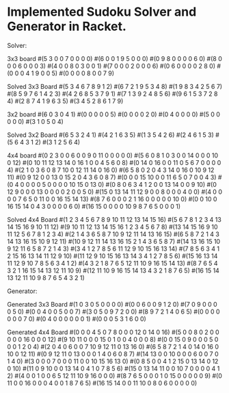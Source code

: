 # Implemented Sudoku Solver and Generator in Racket.

Solver:

3x3 board
#(5 3 0 0 7 0 0 0 0)
#(6 0 0 1 9 5 0 0 0)
#(0 9 8 0 0 0 0 6 0)
#(8 0 0 0 6 0 0 0 3)
#(4 0 0 8 0 3 0 0 1)
#(7 0 0 0 2 0 0 0 6)
#(0 6 0 0 0 0 2 8 0)
#(0 0 0 4 1 9 0 0 5)
#(0 0 0 0 8 0 0 7 9)

Solved 3x3 Board
#(5 3 4 6 7 8 9 1 2)
#(6 7 2 1 9 5 3 4 8)
#(1 9 8 3 4 2 5 6 7)
#(8 5 9 7 6 1 4 2 3)
#(4 2 6 8 5 3 7 9 1)
#(7 1 3 9 2 4 8 5 6)
#(9 6 1 5 3 7 2 8 4)
#(2 8 7 4 1 9 6 3 5)
#(3 4 5 2 8 6 1 7 9)

3x2 board
#(6 0 3 0 4 1)
#(0 0 0 0 0 5)
#(0 0 0 0 2 0)
#(0 4 0 0 0 0)
#(5 0 0 0 0 0)
#(3 1 0 5 0 4)

Solved 3x2 Board
#(6 5 3 2 4 1)
#(4 2 1 6 3 5)
#(1 3 5 4 2 6)
#(2 4 6 1 5 3)
#(5 6 4 3 1 2)
#(3 1 2 5 6 4)

4x4 board
#(0 2 3 0 0 6 0 0 9 0 11 0 0 0 0 0)
#(5 6 0 8 1 0 3 0 0 14 0 0 0 10 0 12)
#(0 10 11 12 13 14 0 16 1 0 0 4 5 6 0 8)
#(0 14 0 16 0 0 11 0 5 6 7 0 0 0 0 4)
#(2 1 0 3 6 0 8 7 10 0 12 11 14 0 16 0)
#(6 5 8 0 2 0 4 3 14 0 16 0 10 9 12 11)
#(0 9 12 0 0 13 0 15 2 0 4 3 6 0 8 7)
#(0 0 0 15 10 0 0 11 6 5 0 7 0 0 4 3)
#(0 4 0 0 0 0 5 0 0 0 0 10 15 0 13 0)
#(0 8 0 6 3 4 1 2 0 0 13 14 0 0 9 10)
#(0 12 9 0 0 0 13 0 0 0 0 2 0 0 5 0)
#(15 0 13 14 11 12 9 0 0 8 0 0 0 4 0 0)
#(4 0 0 0 0 7 6 5 0 11 0 0 16 15 14 13)
#(8 7 6 0 0 0 2 1 16 0 0 0 0 0 10 0)
#(0 0 10 0 16 15 14 0 4 3 0 0 0 0 6 0)
#(16 15 0 0 0 0 10 9 8 7 6 5 0 0 0 1)

Solved 4x4 Board
#(1 2 3 4 5 6 7 8 9 10 11 12 13 14 15 16)
#(5 6 7 8 1 2 3 4 13 14 15 16 9 10 11 12)
#(9 10 11 12 13 14 15 16 1 2 3 4 5 6 7 8)
#(13 14 15 16 9 10 11 12 5 6 7 8 1 2 3 4)
#(2 1 4 3 6 5 8 7 10 9 12 11 14 13 16 15)
#(6 5 8 7 2 1 4 3 14 13 16 15 10 9 12 11)
#(10 9 12 11 14 13 16 15 2 1 4 3 6 5 8 7)
#(14 13 16 15 10 9 12 11 6 5 8 7 2 1 4 3)
#(3 4 1 2 7 8 5 6 11 12 9 10 15 16 13 14)
#(7 8 5 6 3 4 1 2 15 16 13 14 11 12 9 10)
#(11 12 9 10 15 16 13 14 3 4 1 2 7 8 5 6)
#(15 16 13 14 11 12 9 10 7 8 5 6 3 4 1 2)
#(4 3 2 1 8 7 6 5 12 11 10 9 16 15 14 13)
#(8 7 6 5 4 3 2 1 16 15 14 13 12 11 10 9)
#(12 11 10 9 16 15 14 13 4 3 2 1 8 7 6 5)
#(16 15 14 13 12 11 10 9 8 7 6 5 4 3 2 1)

Generator:

Generated 3x3 Board
#(1 0 3 0 5 0 0 0 0)
#(0 0 6 0 0 9 1 2 0)
#(7 0 9 0 0 0 0 5 0)
#(0 0 4 0 0 5 0 0 7)
#(3 0 5 0 9 7 2 0 0)
#(8 9 7 2 1 4 0 6 5)
#(0 0 0 0 0 0 0 7 0)
#(0 4 0 0 0 0 0 0 1)
#(0 0 0 5 3 1 6 0 0)

Generated 4x4 Board
#(0 0 0 4 5 0 7 8 0 0 0 12 0 14 0 16)
#(5 0 0 8 0 2 0 0 0 0 0 16 0 0 0 12)
#(9 10 11 0 0 0 15 0 1 0 0 4 0 0 0 8)
#(0 0 15 0 9 0 0 0 5 0 0 0 1 2 0 4)
#(2 0 4 0 6 0 0 7 10 9 12 11 0 13 16 0)
#(6 5 8 7 2 1 4 0 14 0 16 0 10 0 12 11)
#(0 9 12 11 0 13 0 0 0 1 4 0 6 0 8 7)
#(14 13 0 0 10 0 0 0 6 0 0 7 0 1 4 0)
#(3 0 0 0 7 0 0 0 11 0 0 10 15 16 13 0)
#(0 8 5 0 0 4 1 2 15 0 13 14 0 12 0 10)
#(11 0 9 10 0 0 13 14 0 4 1 0 7 8 5 6)
#(15 0 13 14 11 0 0 10 7 0 0 0 0 4 1 2)
#(4 0 0 1 0 0 6 5 12 11 10 9 16 0 0 0)
#(8 7 6 5 0 0 0 1 0 15 0 0 0 0 0 9)
#(0 11 0 0 16 0 0 0 4 0 0 1 8 7 6 5)
#(16 15 14 0 0 11 10 0 8 0 6 0 0 0 0 0)
